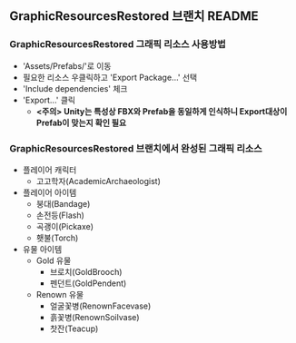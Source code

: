 ## GraphicResourcesRestored 브랜치 README
### GraphicResourcesRestored 그래픽 리소스 사용방법
* 'Assets/Prefabs/'로 이동
* 필요한 리소스 우클릭하고 'Export Package...' 선택
* 'Include dependencies' 체크
* 'Export...' 클릭
  * **<주의> Unity는 특성상 FBX와 Prefab을 동일하게 인식하니 Export대상이 Prefab이 맞는지 확인 필요**

### GraphicResourcesRestored 브랜치에서 완성된 그래픽 리소스
* 플레이어 캐릭터
  * 고고학자(AcademicArchaeologist)
* 플레이어 아이템
  * 붕대(Bandage)
  * 손전등(Flash)
  * 곡괭이(Pickaxe)
  * 횃불(Torch)
* 유물 아이템
  * Gold 유물
    * 브로치(GoldBrooch)
    * 펜던트(GoldPendent)
  * Renown 유물
    * 얼굴꽃병(RenownFacevase)
    * 흙꽃병(RenownSoilvase)
    * 찻잔(Teacup)
